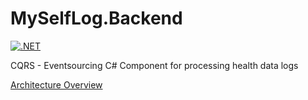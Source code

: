 # MySelfLog.Backend
  
[![.NET](https://github.com/riccardone/MySelfLog.Backend/actions/workflows/dotnet.yml/badge.svg)](https://github.com/riccardone/MySelfLog.Backend/actions/workflows/dotnet.yml)  
  
CQRS - Eventsourcing C# Component for processing health data logs

[Architecture Overview](MySelfLog.pdf)
